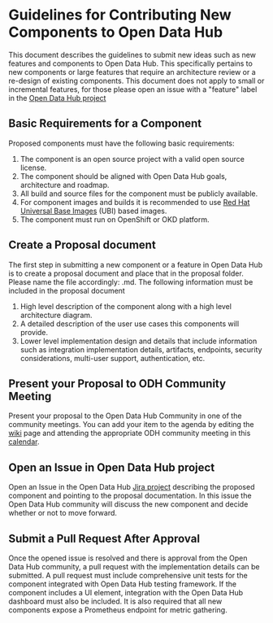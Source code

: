# Guidelines for Contributing New Components to Open Data Hub

This document describes the guidelines to submit new ideas such as new features and components to Open Data Hub. This specifically pertains to new components or large features that require an architecture review or a re-design of existing components. This document does not apply to small or incremental features, for those please open an issue with a "feature" label in the [Open Data Hub project](https://issues.redhat.com/projects/ODH/summary)

## Basic Requirements for a Component
Proposed components must have the following basic requirements:
1. The component is an open source project with a valid open source license.
2. The component should be aligned with Open Data Hub goals, architecture and roadmap.
3. All build and source files for the component must be publicly available. 
4. For component images and builds it is recommended to use [Red Hat Universal Base Images](https://catalog.redhat.com/software/containers/search?q=ubi&p=1) (UBI) based images.
5. The component must run on OpenShift or OKD platform. 

## Create a Proposal document
The first step in submitting a new component or a feature in Open Data Hub is to create a proposal document and place that in the proposal folder. Please name the file accordingly: <component-name>.md. 
The following information must be included in the proposal document
1. High level description of the component along with a high level architecture diagram.
2. A detailed description of the user use cases this components will provide. 
3. Lower level implementation design and details that include information such as integration implementation details, artifacts, endpoints, security considerations, multi-user support, authentication, etc.

## Present your Proposal to ODH Community Meeting
Present your proposal to the Open Data Hub Community in one of the community meetings. You can add your item to the agenda by editing the [wiki](https://github.com/opendatahub-io/opendatahub-community/wiki/Open-Data-Hub-Community-Meeting-Agenda) page and attending the appropriate ODH community meeting in this [calendar](https://github.com/opendatahub-io/opendatahub-community). 

## Open an Issue in Open Data Hub project
Open an Issue in the Open Data Hub [Jira project](https://issues.redhat.com/secure/RapidBoard.jspa?rapidView=8528&projectKey=ODH&view=planning.nodetail&issueLimit=100) describing the proposed component and pointing to the proposal documentation. In this issue the Open Data Hub community will discuss the new component and decide whether or not to move forward. 

## Submit a Pull Request After Approval
Once the opened issue is resolved and there is approval from the Open Data Hub community, a pull request with the implementation details can be submitted. A pull request must include comprehensive unit tests for the component integrated with Open Data Hub testing framework. If the component includes a UI element, integration with the Open Data Hub dashboard must also be included. It is also required that all new components expose a Prometheus endpoint for metric gathering. 

